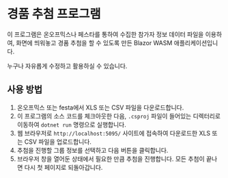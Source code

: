 # 경품 추첨 프로그램

이 프로그램은 온오프믹스나 페스타를 통하여 수집한 참가자 정보 데이터 파일을 이용하여, 화면에 띄워놓고 경품 추첨을 할 수 있도록 만든 Blazor WASM 애플리케이션입니다.

누구나 자유롭게 수정하고 활용하실 수 있습니다.

## 사용 방법

1. 온오프믹스 또는 festa에서 XLS 또는 CSV 파일을 다운로드합니다.
2. 이 프로그램의 소스 코드를 체크아웃한 다음, `.csproj` 파일이 들어있는 디렉터리로 이동하여 `dotnet run` 명령으로 실행합니다.
3. 웹 브라우저로 `http://localhost:5095/` 사이트에 접속하여 다운로드한 XLS 또는 CSV 파일을 업로드합니다.
4. 추첨을 진행할 그룹 정보를 선택하고 다음 버튼을 클릭합니다.
5. 브라우저 창을 열어둔 상태에서 필요한 만큼 추첨을 진행합니다. 모든 추첨이 끝나면 다시 첫 페이지로 되돌아갑니다.
